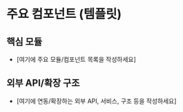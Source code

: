 # 주요 컴포넌트 (템플릿)

## 핵심 모듈

- [여기에 주요 모듈/컴포넌트 목록을 작성하세요]

## 외부 API/확장 구조

- [여기에 연동/확장하는 외부 API, 서비스, 구조 등을 작성하세요]
